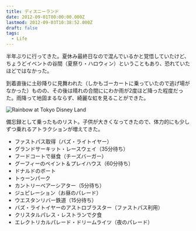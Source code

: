 ```yaml
---
title: ディスニーランド
date: 2012-09-01T00:00:00.000Z
lastmod: 2012-09-03T10:38:52.000Z
draft: false
tags:
  - Life
---
```


半年ぶりに行ってきた。夏休み最終日なので混んでいるかと覚悟していたけど、ちょうどイベントの谷間（夏祭り・ハロウィン）ということもあり、恐れていたほどではなかった。

到着直後に土砂降りに見舞われた（しかもゴーカートに乗っていたので逃げ場がなかった）ものの、その後は晴れの合間ににわか雨が2度ほど降った程度だった。雨降って地固まるならず、綺麗な虹を見ることができた。

![Rainbow at Tokyo Disney Land](@/assets/flickr/7920428910.jpg "Rainbow at Tokyo Disney Land")

備忘録として乗ったものリスト。子供が大きくなってきたので、体力的にも少しずつ乗れるアトラクションが増えてきた。

* ファストパス取得（バズ・ライトイヤー）
* グランドサーキット・レースウェイ（35分待ち）
* フードコートで昼食（チーズバーガー）
* グーフィーのペイント＆プレイハウス（60分待ち）
* ドナルドのボート
* トゥーンパーク
* カントリーベアーシアター（5分待ち）
* ジュピレーション（お昼のパレード）
* ウエスタンリバー鉄道（15分待ち）
* バズ・ライトイヤーのアストロブラスター（ファストパス利用）
* クリスタルパレス・レストランで夕食
* エレクトリカルパレード・ドリームライツ（夜のパレード）
